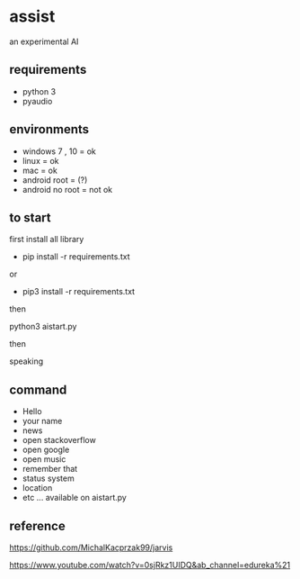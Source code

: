 # assist
an experimental AI 

## requirements
- python 3
- pyaudio

## environments
- windows 7 , 10 = ok 
- linux = ok
- mac = ok
- android root = (?)
- android no root = not ok

## to start 

first install all library

- pip install -r requirements.txt

or

- pip3 install -r requirements.txt

then

python3 aistart.py

then

speaking

## command
- Hello
- your name
- news
- open stackoverflow
- open google
- open music
- remember that
- status system
- location
- etc ... available on aistart.py

## reference 

https://github.com/MichalKacprzak99/jarvis

https://www.youtube.com/watch?v=0sjRkz1UIDQ&ab_channel=edureka%21
